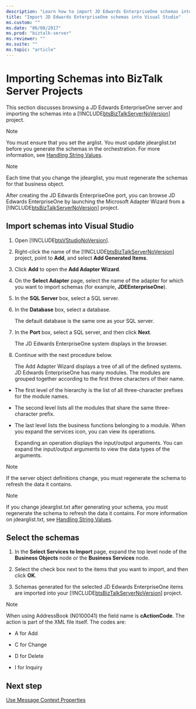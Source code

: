 ```yaml
---
description: "Learn how to import JD Edwards EnterpriseOne schemas into a BizTalk Server project."
title: "Import JD Edwards EnterpriseOne schemas into Visual Studio"
ms.custom: ""
ms.date: "06/08/2017"
ms.prod: "biztalk-server"
ms.reviewer: ""
ms.suite: ""
ms.topic: "article"
---
```

# Importing Schemas into BizTalk Server Projects

This section discusses browsing a JD Edwards EnterpriseOne server and importing the schemas into a [!INCLUDE[btsBizTalkServerNoVersion](../includes/btsbiztalkservernoversion-md.md)] project.  
  
> [!NOTE]
> You must ensure that you set the arglist. You must update jdearglist.txt before you generate the schemas in the orchestration. For more information, see [Handling String Values](../core/handling-string-values2.md).  
  
> [!NOTE]
> Each time that you change the jdearglist, you must regenerate the schemas for that business object.  
  
After creating the JD Edwards EnterpriseOne port, you can browse JD Edwards EnterpriseOne by launching the Microsoft Adapter Wizard from a [!INCLUDE[btsBizTalkServerNoVersion](../includes/btsbiztalkservernoversion-md.md)] project.  
  
## Import schemas into Visual Studio
  
1. Open [!INCLUDE[btsVStudioNoVersion](../includes/btsvstudionoversion-md.md)].  
  
2. Right-click the name of the [!INCLUDE[btsBizTalkServerNoVersion](../includes/btsbiztalkservernoversion-md.md)] project, point to **Add**, and select **Add Generated Items**.  
  
3. Click **Add** to open the **Add Adapter Wizard**.  
  
4. On the **Select Adapter** page, select the name of the adapter for which you want to import schemas (for example, **JDEEnterpriseOne**).  
  
5. In the **SQL Server** box, select a SQL server.  
  
6. In the **Database** box, select a database.  
  
    The default database is the same one as your SQL server.  
  
7. In the **Port** box, select a SQL server, and then click **Next**.  
  
    The JD Edwards EnterpriseOne system displays in the browser.  
  
8. Continue with the next procedure below.  
  
   The Add Adapter Wizard displays a tree of all of the defined systems. JD Edwards EnterpriseOne has many modules. The modules are grouped together according to the first three characters of their name.  
  
- The first level of the hierarchy is the list of all three-character prefixes for the module names.  
  
- The second level lists all the modules that share the same three-character prefix.  
  
- The last level lists the business functions belonging to a module. When you expand the services icon, you can view its operations.  
  
  Expanding an operation displays the input/output arguments. You can expand the input/output arguments to view the data types of the arguments.  
  
> [!NOTE]
> If the server object definitions change, you must regenerate the schema to refresh the data it contains.  
  
> [!NOTE]
> If you change jdearglist.txt after generating your schema, you must regenerate the schema to refresh the data it contains. For more information on jdearglist.txt, see [Handling String Values](../core/handling-string-values2.md).  
  
## Select the schemas  
  
1. In the **Select Services to Import** page, expand the top level node of the **Business Objects** node or the **Business Services** node.  
  
2. Select the check box next to the items that you want to import, and then click **OK**.  
  
3. Schemas generated for the selected JD Edwards EnterpriseOne items are imported into your [!INCLUDE[btsBizTalkServerNoVersion](../includes/btsbiztalkservernoversion-md.md)] project.  
  
> [!NOTE]
> When using AddressBook (N0100041) the field name is **cActionCode**. The action is part of the XML file itself. The codes are:  
  
- A for Add  
  
- C for Change  
  
- D for Delete  
  
- I for Inquiry  
  
## Next step

[Use Message Context Properties](../core/using-message-context-properties1.md)
